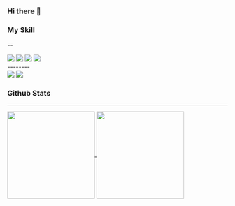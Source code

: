 ### Hi there 👋

<!--
**JJaeki/JJaeki** is a ✨ _special_ ✨ repository because its `README.md` (this file) appears on your GitHub profile.

Here are some ideas to get you started:

- 🔭 I’m currently working on ...
- 🌱 I’m currently learning ...
- 👯 I’m looking to collaborate on ...
- 🤔 I’m looking for help with ...
- 💬 Ask me about ...
- 📫 How to reach me: ...
- 😄 Pronouns: ...
- ⚡ Fun fact: ...

-->

### My Skill 
--
<div>
  <a><img src="https://img.shields.io/badge/Java-색상코드?style=flat-square&logo=로고명&logoColor=로고색"/></a>
  <a><img src="https://img.shields.io/badge/이름-색상코드?style=flat-square&logo=로고명&logoColor=로고색"/></a>
  <a><img src="https://img.shields.io/badge/이름-색상코드?style=flat-square&logo=로고명&logoColor=로고색"/></a>
  <a><img src="https://img.shields.io/badge/이름-색상코드?style=flat-square&logo=로고명&logoColor=로고색"/></a>  
</div>
--------
<div>
  <a><img src="http://mazassumnida.wtf/api/v2/generate_badge?boj=wodud9515"></a>
  <a><img src="http://mazandi.herokuapp.com/api?handle=wodud9515&theme=warm"/></a>
</div>

### Github Stats
--------
<div>
  <a href="https://github.com/JJaeki/github-readme-stats">
    <img height=200 align="center" src="https://github-readme-stats.vercel.app/api?username=JJaeki" />
  </a>
  <a href="https://github.com/JJaeki/convoychat">
    <img height=200 align="center" src="https://github-readme-stats.vercel.app/api/top-langs?username=anuraghazra&layout=compact&langs_count=8&card_width=320" />
  </a>
</div>


